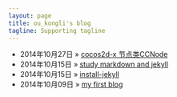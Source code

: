 ```yaml
---
layout: page
title: ou_kongli's blog
tagline: Supporting tagline
---
```



<ul class="posts">
	<li><span>2014年10月27日</span> &raquo; <a href="/cocos2d-x/2014/10/27/cocos2d-x-ccnode">cocos2d-x 节点类CCNode</a></li>
    <li><span>2014年10月15日</span> &raquo; <a href="/other/2014/10/15/my-first-blog-on-git">study markdown and jekyll</a></li>
    <li><span>2014年10月15日</span> &raquo; <a href="/technique/2014/10/15/cygwin-install-jekyll">install-jekyll</a></li>
    <li><span>2014年10月09日</span> &raquo; <a href="/test/2014/10/09/first-post">my first blog</a></li>

</ul>
